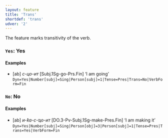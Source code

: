 ```yaml
---
layout: feature
title: 'Trans'
shortdef: 'trans'
udver: '2'
---
```


The feature marks transitivity of the verb.

### <a name="Yes">`Yes`</a>: Yes

#### Examples

* [ab] _с-цо-ит_ [Subj.1Sg-go-Prs.Fin] ‘I am going’ `Dyn=Yes|Number[subj]=Sing|Person[subj]=1|Tense=Pres|Trans=No|VerbForm=Fin`

### <a name="No">`No`</a>: No

#### Examples

* [ab] _и-ҟа-с-ҵо-ит_ [DO.3-Pv-Subj.1Sg-make-Pres.Fin] ‘I am making it’ `Dyn=Yes|Number[subj]=Sing|Person[obj]=3|Person[subj]=1|Tense=Pres|Trans=Yes|VerbForm=Fin`




<!-- Interlanguage links updated Po 11. listopadu 2024, 20:10:08 CET -->
